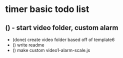 # timer basic todo list

## () - start video folder, custom alarm
* (done) create video folder based off of template6
* () write readme
* () make custom video1-alarm-scale.js
